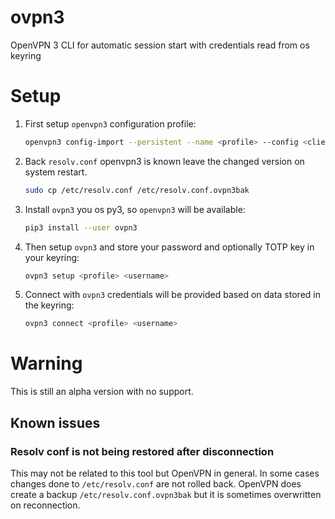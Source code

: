 # ovpn3
OpenVPN 3 CLI for automatic session start with credentials read from os keyring


# Setup

1. First setup `openvpn3` configuration profile: 
    ```bash
    openvpn3 config-import --persistent --name <profile> --config <client.ovpn>
    ```

2. Back `resolv.conf` openvpn3 is known leave the changed version on system restart. 
    ```bash
    sudo cp /etc/resolv.conf /etc/resolv.conf.ovpn3bak
    ```
3. Install `ovpn3` you os py3, so `openvpn3` will be available:
    ```bash
    pip3 install --user ovpn3
    ```

4. Then setup `ovpn3` and store your password and optionally TOTP key in your keyring:
    ```bash
    ovpn3 setup <profile> <username>
    ```

5. Connect with  `ovpn3` credentials will be provided based on data stored in the keyring:
    ```bash
    ovpn3 connect <profile> <username> 
    ```

# Warning

This is still an alpha version with no support. 

## Known issues

### Resolv conf is not being restored after disconnection

This may not be related to this tool but OpenVPN in general. In some cases
changes done to `/etc/resolv.conf` are not rolled back. OpenVPN does create 
a backup `/etc/resolv.conf.ovpn3bak` but it is sometimes overwritten on 
reconnection.   
